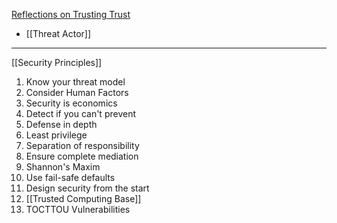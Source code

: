 [Reflections on Trusting Trust](https://www.cs.cmu.edu/~rdriley/487/papers/Thompson_1984_ReflectionsonTrustingTrust.pdf)

- [[Threat Actor]]

---

[[Security Principles]]

1. Know your threat model
2. Consider Human Factors
3. Security is economics
4. Detect if you can't prevent
5. Defense in depth
6. Least privilege
7. Separation of responsibility
8. Ensure complete mediation
9. Shannon's Maxim
10. Use fail-safe defaults
11. Design security from the start
12. [[Trusted Computing Base]]
13. TOCTTOU Vulnerabilities

